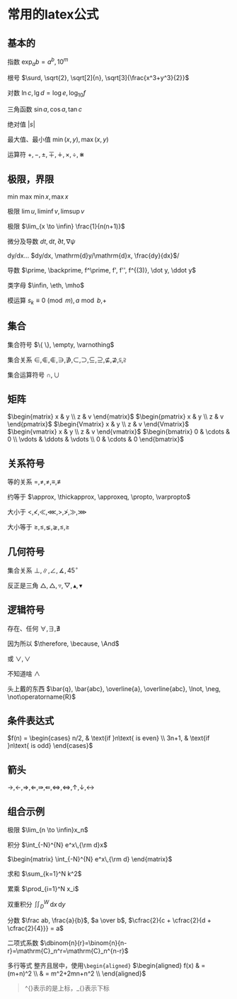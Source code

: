 # 常用的latex公式
## 基本的
指数
$\exp_a b = a^b,10^m$

根号
$\surd, \sqrt{2}, \sqrt[2]{n}, \sqrt[3]{\frac{x^3+y^3}{2}}$

对数
$\ln c, \lg d = \log e, \log_{10} f$

三角函数
$\sin a,\cos a, \tan c$

绝对值
$\left\vert s \right\vert$

最大值、最小值
$\min(x,y), \max(x,y)$

运算符
$+, -, \pm, \mp, \dotplus, \times, \div, \divideontimes$

## 极限，界限
min max
$\min x, \max x$

极限
$\lim u, \liminf v, \limsup v$

极限
$\lim_{x \to \infin} \frac{1}{n(n+1)}$

微分及导数
$dt, \mathrm{d}t, \partial t, \nabla\psi$

dy/dx...
$dy/dx, \mathrm{d}y/\mathrm{d}x, \frac{dy}{dx}$/

导数
$\prime, \backprime, f^\prime, f', f'', f^{(3)}, \dot y, \ddot y$

类字母
$\infin, \eth, \mho$

模运算
$s_k \equiv 0 \pmod{m}, a \bmod b,$+

## 集合
集合符号
$\{ \}, \empty, \varnothing$

集合关系
$\in, \notin, \not\in, \ni, \not\ni,\subset, \supset, \subseteq, \supseteq, \nsubseteq, \nsupseteq, \subseteqq, \supseteqq$

集合运算符号
$\cap, \cup$

## 矩阵
$\begin{matrix}
    x & y \\
    z & v
\end{matrix}$
$\begin{pmatrix}
    x & y \\
    z & v
\end{pmatrix}$
$\begin{Vmatrix}
    x & y \\
    z & v
\end{Vmatrix}$
$\begin{vmatrix}
    x & y \\
    z & v
\end{vmatrix}$
$\begin{bmatrix}
0      & \cdots & 0      \\
\vdots & \ddots & \vdots \\
0      & \cdots & 0
\end{bmatrix}$

## 关系符号
等的关系
$=, \ne, \neq, \equiv, \not\equiv$

约等于
$\approx, \thickapprox, \approxeq, \propto, \varpropto$

大小于
$<, \nless, \ll, \lll, >, \ngtr, \gg, \ggg$

大小等于
$\ge, \le, \lneq, \gneq, \leqslant, \geqslant$

## 几何符号
集合关系
$\perp, \parallel, \angle, \measuredangle, 45^\circ$

反正是三角
$\triangle, \bigtriangleup, \triangledown, \bigtriangledown, \blacktriangle, \blacktriangledown$

## 逻辑符号
存在、任何
$\forall, \exists, \nexists$

因为所以
$\therefore, \because, \And$

或
$\lor, \vee$

不知道啥
$\land$

头上戴的东西
$\bar{q}, \bar{abc}, \overline{a}, \overline{abc}, \lnot, \neg, \not\operatorname{R}$

## 条件表达式
$f(n) =
\begin{cases}
n/2,  & \text{if }n\text{ is even} \\
3n+1, & \text{if }n\text{ is odd}
\end{cases}$

## 箭头
$\rightarrow, \leftarrow, \Rightarrow, \Leftarrow, \Rrightarrow, \Lleftarrow, \Leftrightarrow, \Longleftrightarrow, \uparrow, \downarrow, \leftrightarrow$

## 组合示例
极限
$\lim_{n \to \infin}x_n$

积分
$\int_{-N}^{N} e^x\,{\rm d}x$

$\begin{matrix}
    \int_{-N}^{N} e^x\,{\rm d}
\end{matrix}$

求和
$\sum_{k=1}^N k^2$

累乘
$\prod_{i=1}^N x_i$

双重积分
$\iint_{D}^{W} \, \mathrm{d}x\,\mathrm{d}y$

分数
$\frac ab, \frac{a}{b}$, $a \over b$, $\cfrac{2}{c + \cfrac{2}{d + \cfrac{2}{4}}} = a$

二项式系数
$\dbinom{n}{r}=\binom{n}{n-r}=\mathrm{C}_n^r=\mathrm{C}_n^{n-r}$

多行等式
整齐且居中，使用`\begin{aligned}`
$\begin{aligned}
f(x) & = (m+n)^2 \\
     & = m^2+2mn+n^2 \\
\end{aligned}$

>^{}表示的是上标，_{}表示下标
